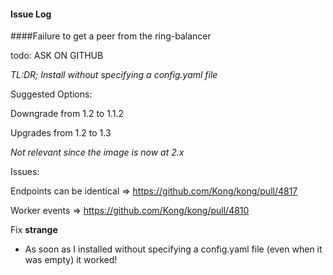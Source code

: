 #### Issue Log
####Failure to get a peer from the ring-balancer

todo: ASK ON GITHUB

*TL:DR; Install without specifying a config.yaml file*

Suggested Options:

Downgrade from 1.2 to 1.1.2 

Upgrades from 1.2 to 1.3

*Not relevant since the image is now at 2.x*

Issues:

Endpoints can be identical => https://github.com/Kong/kong/pull/4817

Worker events => https://github.com/Kong/kong/pull/4810

Fix **strange**

- As soon as I installed without specifying a config.yaml file (even when it was empty)
it worked!
